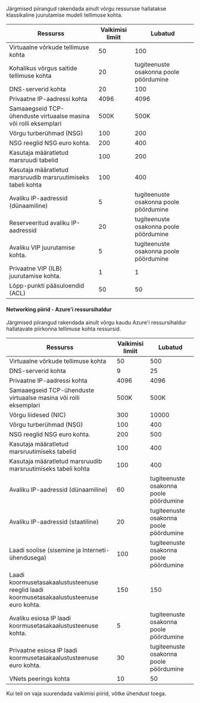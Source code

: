 Järgmised piirangud rakendada ainult võrgu ressursse hallatakse klassikaline juurutamise mudeli tellimuse kohta.

Ressurss| Vaikimisi limiit | Lubatud
--- | --- | --- 
Virtuaalne võrkude tellimuse kohta | 50 | 100
Kohalikus võrgus saitide tellimuse kohta | 20 | tugiteenuste osakonna poole pöördumine
DNS-serverid kohta | 20 | 100
Privaatne IP-aadressi kohta | 4096 | 4096
Samaaegseid TCP-ühenduste virtuaalse masina või rolli eksemplari | 500K | 500K 
Võrgu turberühmad (NSG) | 100 | 200
NSG reeglid NSG euro kohta. | 200 | 400
Kasutaja määratletud marsruudi tabelid | 100 | 200
Kasutaja määratletud marsruudib marsruutimiseks tabeli kohta | 100 | 400
Avaliku IP-aadressid (dünaamiline) | 5 | tugiteenuste osakonna poole pöördumine
Reserveeritud avaliku IP-aadressid | 20 | tugiteenuste osakonna poole pöördumine
Avaliku VIP juurutamise kohta. | 5 | tugiteenuste osakonna poole pöördumine
Privaatne VIP (ILB) juurutamise kohta. | 1 | 1
Lõpp-punkti pääsuloendid (ACL) | 50 | 50


#### <a name="azure-resource-manager-virtual-networking-limits"></a>Networking piirid - Azure'i ressursihaldur

Järgmised piirangud rakendada ainult võrgu kaudu Azure'i ressursihaldur hallatavate piirkonna tellimuse kohta ressursid.

Ressurss| Vaikimisi limiit | Lubatud
--- | --- | ---
Virtuaalne võrkude tellimuse kohta | 50 | 500
DNS-serverid kohta | 9 | 25
Privaatne IP-aadressi kohta | 4096 | 4096
Samaaegseid TCP-ühenduste virtuaalse masina või rolli eksemplari | 500K |500K
Võrgu liidesed (NIC) | 300 | 10000
Võrgu turberühmad (NSG) | 100 | 400
NSG reeglid NSG euro kohta. | 200 | 500
Kasutaja määratletud marsruutimiseks tabelid | 100 | 400
Kasutaja määratletud marsruudib marsruutimiseks tabeli kohta | 100 | 400
Avaliku IP-aadressid (dünaamiline) | 60 | tugiteenuste osakonna poole pöördumine
Avaliku IP-aadressid (staatiline) | 20 | tugiteenuste osakonna poole pöördumine
Laadi soolise (sisemine ja Interneti-ühendusega) | 100 | tugiteenuste osakonna poole pöördumine
Laadi koormusetasakaalustusteenuse reeglid laadi koormusetasakaalustusteenuse euro kohta. | 150 | 150
Avaliku esiosa IP laadi koormusetasakaalustusteenuse kohta. | 5 | tugiteenuste osakonna poole pöördumine
Privaatne esiosa IP laadi koormusetasakaalustusteenuse euro kohta. | 30 | tugiteenuste osakonna poole pöördumine
VNets peerings kohta | 10 | 50

Kui teil on vaja suurendada vaikimisi piirid, võtke ühendust toega.
